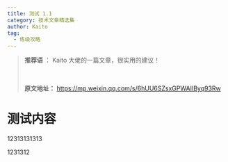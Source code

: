 ```yaml
---
title: 测试 1.1
category: 技术文章精选集
author: Kaito
tag:
  - 练级攻略
---
```


> **推荐语** ： Kaito 大佬的一篇文章，很实用的建议！
>
> <br/>
>
> **原文地址：** https://mp.weixin.qq.com/s/6hUU6SZsxGPWAIIByq93Rw


# 测试内容

12313131313

1231312
